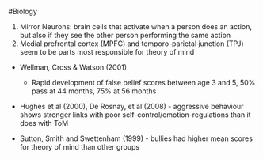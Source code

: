 #Biology 
1. Mirror Neurons: brain cells that activate when a person does an action, but also if they see the other person performing the same action
2. Medial prefrontal cortex (MPFC) and temporo-parietal junction (TPJ) seem to be parts most responsible for theory of mind

- Wellman, Cross & Watson (2001)
	- Rapid development of false belief scores between age 3 and 5, 50% pass at 44 months, 75% at 56 months

- Hughes et al (2000), De Rosnay, et al (2008) - aggressive behaviour shows stronger links with poor self-control/emotion-regulations than it does with ToM

- Sutton, Smith and Swettenham (1999) - bullies had higher mean scores for theory of mind than other groups